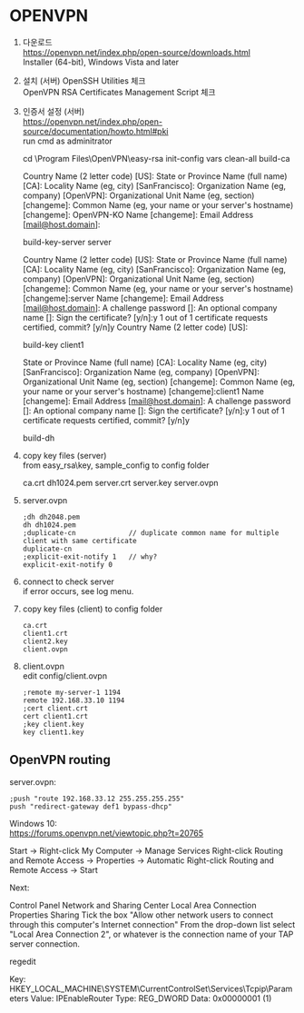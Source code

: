 # OPENVPN

1. 다운로드  
  https://openvpn.net/index.php/open-source/downloads.html  
  Installer (64-bit), Windows Vista and later
2. 설치 (서버)
  OpenSSH Utilities 체크  
  OpenVPN RSA Certificates Management Script 체크  
3. 인증서 설정 (서버)  
  https://openvpn.net/index.php/open-source/documentation/howto.html#pki  
  run cmd as adminitrator
  
      cd \Program Files\OpenVPN\easy-rsa
      init-config
      vars
      clean-all
      build-ca

      Country Name (2 letter code) [US]:
      State or Province Name (full name) [CA]:
      Locality Name (eg, city) [SanFrancisco]:
      Organization Name (eg, company) [OpenVPN]:
      Organizational Unit Name (eg, section) [changeme]:
      Common Name (eg, your name or your server's hostname) [changeme]: OpenVPN-KO
      Name [changeme]:
      Email Address [mail@host.domain]:
      
      build-key-server server

      Country Name (2 letter code) [US]:
      State or Province Name (full name) [CA]:
      Locality Name (eg, city) [SanFrancisco]:
      Organization Name (eg, company) [OpenVPN]:
      Organizational Unit Name (eg, section) [changeme]:
      Common Name (eg, your name or your server's hostname) [changeme]:server
      Name [changeme]:
      Email Address [mail@host.domain]:
      A challenge password []:
      An optional company name []:
      Sign the certificate? [y/n]:y
      1 out of 1 certificate requests certified, commit? [y/n]y
      Country Name (2 letter code) [US]:

      build-key client1    
      
      State or Province Name (full name) [CA]:
      Locality Name (eg, city) [SanFrancisco]:
      Organization Name (eg, company) [OpenVPN]:
      Organizational Unit Name (eg, section) [changeme]:
      Common Name (eg, your name or your server's hostname) [changeme]:client1
      Name [changeme]:
      Email Address [mail@host.domain]:
      A challenge password []:
      An optional company name []:
      Sign the certificate? [y/n]:y
      1 out of 1 certificate requests certified, commit? [y/n]y
      
      build-dh

4. copy key files  (server)  
  from easy_rsa\key, sample_config to config folder

      ca.crt
      dh1024.pem
      server.crt
      server.key
      server.ovpn    

6. server.ovpn

       ;dh dh2048.pem
       dh dh1024.pem
       ;duplicate-cn             // duplicate common name for multiple client with same certificate
       duplicate-cn
       ;explicit-exit-notify 1   // why?
       explicit-exit-notify 0

5. connect to check server  
  if error occurs, see log menu.
7. copy key files (client)  to config folder

       ca.crt
       client1.crt
       client2.key
       client.ovpn

8. client.ovpn  
  edit config/client.ovpn
  
       ;remote my-server-1 1194
       remote 192.168.33.10 1194
       ;cert client.crt
       cert client1.crt
       ;key client.key
       key client1.key

## OpenVPN routing

server.ovpn:

    ;push "route 192.168.33.12 255.255.255.255"
    push "redirect-gateway def1 bypass-dhcp" 

Windows 10:  
https://forums.openvpn.net/viewtopic.php?t=20765  

Start -> Right-click My Computer -> Manage
Services
Right-click Routing and Remote Access -> Properties -> Automatic
Right-click Routing and Remote Access -> Start

Next:

Control Panel
Network and Sharing Center
Local Area Connection
Properties
Sharing
Tick the box "Allow other network users to connect through this computer's Internet connection"
From the drop-down list select "Local Area Connection 2", or whatever is the connection name of your TAP server connection.

regedit

Key: HKEY_LOCAL_MACHINE\SYSTEM\CurrentControlSet\Services\Tcpip\Parameters
Value: IPEnableRouter
Type: REG_DWORD
Data: 0x00000001 (1)

